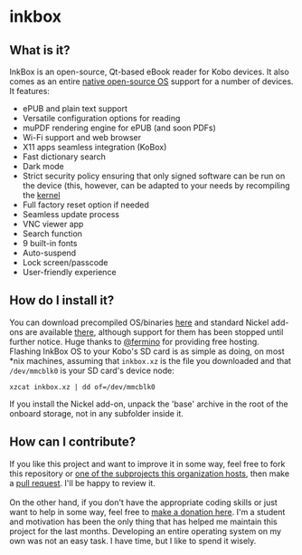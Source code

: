 # inkbox

## What is it?
InkBox is an open-source, Qt-based eBook reader for Kobo devices. It also comes as an entire [native open-source OS](https://github.com/Kobo-InkBox/rootfs) support for a number of devices.
<br>
It features:
- ePUB and plain text support
- Versatile configuration options for reading
- muPDF rendering engine for ePUB (and soon PDFs)
- Wi-Fi support and web browser
- X11 apps seamless integration (KoBox)
- Fast dictionary search
- Dark mode
- Strict security policy ensuring that only signed software can be run on the device (this, however, can be adapted to your needs by recompiling the [kernel](https://github.com/Kobo-InkBox/kernel)
- Full factory reset option if needed
- Seamless update process
- VNC viewer app
- Search function
- 9 built-in fonts
- Auto-suspend
- Lock screen/passcode
- User-friendly experience
## How do I install it?
You can download precompiled OS/binaries [here](http://pkgs.kobox.fermino.me/bundles/inkbox/native/) and standard Nickel add-ons are available [there](http://pkgs.kobox.fermino.me/bundles/inkbox/nickel/), although support for them has been stopped until further notice. Huge thanks to [@fermino](https://github.com/fermino) for providing free hosting.
<br>
Flashing InkBox OS to your Kobo's SD card is as simple as doing, on most *nix machines, assuming that `inkbox.xz` is the file you downloaded and that `/dev/mmcblk0` is your SD card's device node:
```
xzcat inkbox.xz | dd of=/dev/mmcblk0
```
If you install the Nickel add-on, unpack the 'base' archive in the root of the onboard storage, not in any subfolder inside it.
## How can I contribute?
If you like this project and want to improve it in some way, feel free to fork this repository or [one of the subprojects this organization hosts](https://github.com/Kobo-InkBox), then make a [pull request](https://github.com/Kobo-InkBox/inkbox/pulls). I'll be happy to review it.
<br><br>
On the other hand, if you don't have the appropriate coding skills or just want to help in some way, feel free to [make a donation here](https://liberapay.com/tux-linux/). I'm a student and motivation has been the only thing that has helped me maintain this project for the last months. Developing an entire operating system on my own was not an easy task. I have time, but I like to spend it wisely.
